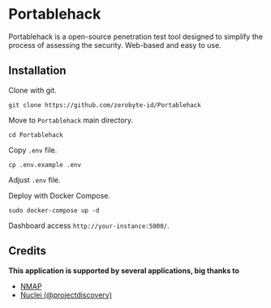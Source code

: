 # Portablehack

Portablehack is a open-source penetration test tool designed to simplify the process of assessing the security. Web-based and easy to use.

## Installation

Clone with git.

```
git clone https://github.com/zerobyte-id/Portablehack
```

Move to `Portablehack` main directory.

```
cd Portablehack
```

Copy `.env` file.

```
cp .env.example .env
```

Adjust `.env` file.

Deploy with Docker Compose.

```
sudo docker-compose up -d
```

Dashboard access `http://your-instance:5000/`.

## Credits

**This application is supported by several applications, big thanks to**
- [NMAP](https://nmap.org/)
- [Nuclei (@projectdiscovery)](https://github.com/projectdiscovery/nuclei)
